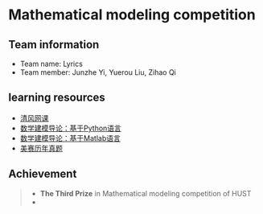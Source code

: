 # Mathematical modeling competition 
## Team information
+ Team name: Lyrics
+ Team member: Junzhe Yi, Yuerou Liu, Zihao Qi
## learning resources
+ [清风网课](https://www.youtube.com/watch?v=UqNScZGaAYE&list=PLvce_oy4ggsHzrmgBz8vwQqRmezDOzo1N&index=2)  
+ [数学建模导论：基于Python语言](https://www.bilibili.com/video/BV12W4y1C7Tr/?vd_source=952e0e5d73ea58ba77375554aca10128)  
+ [数学建模导论：基于Matlab语言](https://www.bilibili.com/video/BV1G3411u79Q/?vd_source=952e0e5d73ea58ba77375554aca10128)  
+ [美赛历年真题](https://www.contest.comap.com/undergraduate/contests/mcm/previous-contests.php)
## Achievement
> + **The Third Prize** in Mathematical modeling competition of HUST
> + 
